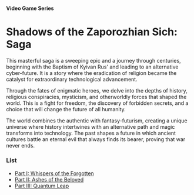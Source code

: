 #### Video Game Series

# Shadows of the Zaporozhian Sich: Saga

This masterful saga is a sweeping epic and a journey through centuries, beginning with the Baptism of Kyivan Rus' and leading to an alternative cyber-future. It is a story where the eradication of religion became the catalyst for extraordinary technological advancement.

Through the fates of enigmatic heroes, we delve into the depths of history, religious conspiracies, mysticism, and otherworldly forces that shaped the world. This is a fight for freedom, the discovery of forbidden secrets, and a choice that will change the future of all humanity.

The world combines the authentic with fantasy-futurism, creating a unique universe where history intertwines with an alternative path and magic transforms into technology. The past shapes a future in which ancient cultures battle an eternal evil that always finds its bearer, proving that war never ends.

### List

- [Part I: Whispers of the Forgotten](/whispers-of-the-forgotten)
- [Part II: Ashes of the Beloved](/ashes-of-the-beloved)
- [Part III: Quantum Leap](/quantum-leap)

